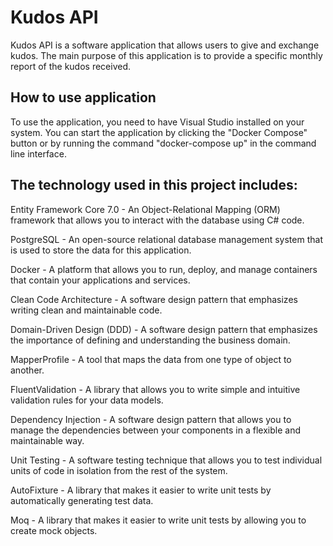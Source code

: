 

# Kudos API

Kudos API is a software application that allows users to give and exchange kudos. The main purpose of this application is to provide a specific monthly report of the kudos received.




## How to use application


To use the application, you need to have Visual Studio installed on your system. You can start the application by clicking the "Docker Compose" button or by running the command "docker-compose up" in the command line interface.

## The technology used in this project includes:


Entity Framework Core 7.0 - An Object-Relational Mapping (ORM) framework that allows you to interact with the database using C# code.

PostgreSQL - An open-source relational database management system that is used to store the data for this application.

Docker - A platform that allows you to run, deploy, and manage containers that contain your applications and services.

Clean Code Architecture - A software design pattern that emphasizes writing clean and maintainable code.

Domain-Driven Design (DDD) - A software design pattern that emphasizes the importance of defining and understanding the business domain.

MapperProfile - A tool that maps the data from one type of object to another.

FluentValidation - A library that allows you to write simple and intuitive validation rules for your data models.

Dependency Injection - A software design pattern that allows you to manage the dependencies between your components in a flexible and maintainable way.

Unit Testing - A software testing technique that allows you to test individual units of code in isolation from the rest of the system.

AutoFixture - A library that makes it easier to write unit tests by automatically generating test data.

Moq - A library that makes it easier to write unit tests by allowing you to create mock objects.

